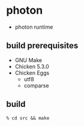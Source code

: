 # photon

* photon runtime

## build prerequisites

* GNU Make
* Chicken 5.3.0
* Chicken Eggs
  * utf8
  * comparse

## build

```
% cd src && make
```
